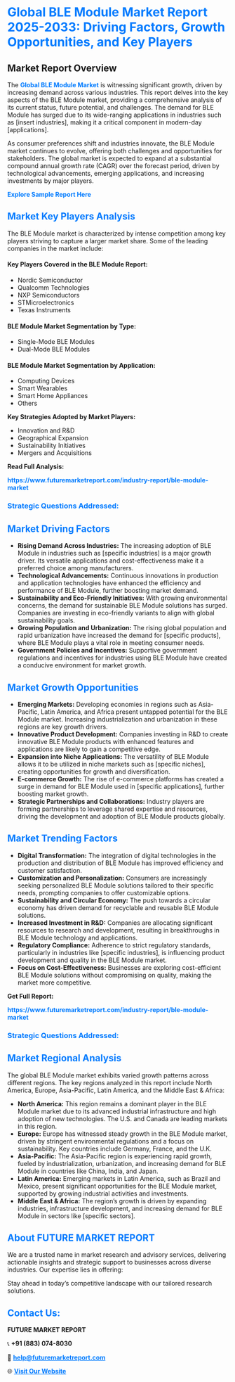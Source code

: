 <h1 style="color: #007BFF;">Global BLE Module Market Report 2025-2033: Driving Factors, Growth Opportunities, and Key Players</h1>

<section id="overview">
<h2>Market Report Overview</h2>
<p>The <a href="https://www.futuremarketreport.com/industry-report/ble-module-market" style="color: #007BFF; text-decoration: none;"><strong>Global BLE Module Market</strong></a> is witnessing significant growth, driven by increasing demand across various industries. This report delves into the key aspects of the BLE Module market, providing a comprehensive analysis of its current status, future potential, and challenges. The demand for BLE Module has surged due to its wide-ranging applications in industries such as [insert industries], making it a critical component in modern-day [applications].</p>
<p>As consumer preferences shift and industries innovate, the BLE Module market continues to evolve, offering both challenges and opportunities for stakeholders. The global market is expected to expand at a substantial compound annual growth rate (CAGR) over the forecast period, driven by technological advancements, emerging applications, and increasing investments by major players.</p>
</section>

<section id="overview">
<p><a href="https://www.futuremarketreport.com/request-sample/reportId=64023" style="color: #007BFF; text-decoration: none;"><strong>Explore Sample Report Here</strong></a></p>
</section>

<section id="key-players">
<h2 style="color: #007BFF;">Market Key Players Analysis</h2>
<p>The BLE Module market is characterized by intense competition among key players striving to capture a larger market share. Some of the leading companies in the market include:</p>
<h4>Key Players Covered in the BLE Module Report:</h4>
<ul><li>Nordic Semiconductor</li><li>Qualcomm Technologies</li><li>NXP Semiconductors</li><li>STMicroelectronics</li><li>Texas Instruments</li></ul>
<h4>BLE Module Market Segmentation by Type:</h4>
<ul><li>Single-Mode BLE Modules</li><li>Dual-Mode BLE Modules</li></ul>

<h4>BLE Module Market Segmentation by Application:</h4>
<ul><li>Computing Devices</li><li>Smart Wearables</li><li>Smart Home Appliances</li><li>Others</li></ul>
<p><strong>Key Strategies Adopted by Market Players:</strong></p>
<ul>
<li>Innovation and R&D</li>
<li>Geographical Expansion</li>
<li>Sustainability Initiatives</li>
<li>Mergers and Acquisitions</li>
</ul>
</section>

<section>
<p><strong>Read Full Analysis: </strong></p><a href="https://www.futuremarketreport.com/industry-report/ble-module-market" style="color: #007BFF; text-decoration: none;"><strong>https://www.futuremarketreport.com/industry-report/ble-module-market</strong></a>
<h3 style="color: #007BFF;">Strategic Questions Addressed:</h3>
</section>

<section id="driving-factors">
<h2 style="color: #007BFF;">Market Driving Factors</h2>
<ul>
<li><strong>Rising Demand Across Industries:</strong> The increasing adoption of BLE Module in industries such as [specific industries] is a major growth driver. Its versatile applications and cost-effectiveness make it a preferred choice among manufacturers.</li>
<li><strong>Technological Advancements:</strong> Continuous innovations in production and application technologies have enhanced the efficiency and performance of BLE Module, further boosting market demand.</li>
<li><strong>Sustainability and Eco-Friendly Initiatives:</strong> With growing environmental concerns, the demand for sustainable BLE Module solutions has surged. Companies are investing in eco-friendly variants to align with global sustainability goals.</li>
<li><strong>Growing Population and Urbanization:</strong> The rising global population and rapid urbanization have increased the demand for [specific products], where BLE Module plays a vital role in meeting consumer needs.</li>
<li><strong>Government Policies and Incentives:</strong> Supportive government regulations and incentives for industries using BLE Module have created a conducive environment for market growth.</li>
</ul>
</section>

<section id="growth-opportunities">
<h2 style="color: #007BFF;">Market Growth Opportunities</h2>
<ul>
<li><strong>Emerging Markets:</strong> Developing economies in regions such as Asia-Pacific, Latin America, and Africa present untapped potential for the BLE Module market. Increasing industrialization and urbanization in these regions are key growth drivers.</li>
<li><strong>Innovative Product Development:</strong> Companies investing in R&D to create innovative BLE Module products with enhanced features and applications are likely to gain a competitive edge.</li>
<li><strong>Expansion into Niche Applications:</strong> The versatility of BLE Module allows it to be utilized in niche markets such as [specific niches], creating opportunities for growth and diversification.</li>
<li><strong>E-commerce Growth:</strong> The rise of e-commerce platforms has created a surge in demand for BLE Module used in [specific applications], further boosting market growth.</li>
<li><strong>Strategic Partnerships and Collaborations:</strong> Industry players are forming partnerships to leverage shared expertise and resources, driving the development and adoption of BLE Module products globally.</li>
</ul>
</section>

<section id="trending-factors">
<h2 style="color: #007BFF;">Market Trending Factors</h2>
<ul>
<li><strong>Digital Transformation:</strong> The integration of digital technologies in the production and distribution of BLE Module has improved efficiency and customer satisfaction.</li>
<li><strong>Customization and Personalization:</strong> Consumers are increasingly seeking personalized BLE Module solutions tailored to their specific needs, prompting companies to offer customizable options.</li>
<li><strong>Sustainability and Circular Economy:</strong> The push towards a circular economy has driven demand for recyclable and reusable BLE Module solutions.</li>
<li><strong>Increased Investment in R&D:</strong> Companies are allocating significant resources to research and development, resulting in breakthroughs in BLE Module technology and applications.</li>
<li><strong>Regulatory Compliance:</strong> Adherence to strict regulatory standards, particularly in industries like [specific industries], is influencing product development and quality in the BLE Module market.</li>
<li><strong>Focus on Cost-Effectiveness:</strong> Businesses are exploring cost-efficient BLE Module solutions without compromising on quality, making the market more competitive.</li>
</ul>
</section>

<section>
<p><strong>Get Full Report: </strong></p><a href="https://www.futuremarketreport.com/industry-report/ble-module-market" style="color: #007BFF; text-decoration: none;"><strong>https://www.futuremarketreport.com/industry-report/ble-module-market</strong></a>
<h3 style="color: #007BFF;">Strategic Questions Addressed:</h3>
</section>


<section id="regional-analysis">
<h2 style="color: #007BFF;">Market Regional Analysis</h2>
<p>The global BLE Module market exhibits varied growth patterns across different regions. The key regions analyzed in this report include North America, Europe, Asia-Pacific, Latin America, and the Middle East & Africa:</p>
<ul>
<li><strong>North America:</strong> This region remains a dominant player in the BLE Module market due to its advanced industrial infrastructure and high adoption of new technologies. The U.S. and Canada are leading markets in this region.</li>
<li><strong>Europe:</strong> Europe has witnessed steady growth in the BLE Module market, driven by stringent environmental regulations and a focus on sustainability. Key countries include Germany, France, and the U.K.</li>
<li><strong>Asia-Pacific:</strong> The Asia-Pacific region is experiencing rapid growth, fueled by industrialization, urbanization, and increasing demand for BLE Module in countries like China, India, and Japan.</li>
<li><strong>Latin America:</strong> Emerging markets in Latin America, such as Brazil and Mexico, present significant opportunities for the BLE Module market, supported by growing industrial activities and investments.</li>
<li><strong>Middle East & Africa:</strong> The region’s growth is driven by expanding industries, infrastructure development, and increasing demand for BLE Module in sectors like [specific sectors].</li>
</ul>
</section>

<footer>
<h2 style="color: #007BFF;">About FUTURE MARKET REPORT</h2>
<p>We are a trusted name in market research and advisory services, delivering actionable insights and strategic support to businesses across diverse industries. Our expertise lies in offering:</p>

<p>Stay ahead in today’s competitive landscape with our tailored research solutions.</p>

<h2 style="color: #007BFF;">Contact Us:</h2>
<p><strong>FUTURE MARKET REPORT</strong></p>
<p>📞 <strong>+91 (883) 074-8030</strong></p>
<p>📧 <strong><a href="mailto:help@futuremarketreport.com" style="color: #007BFF;">help@futuremarketreport.com</a></strong></p>
<p>🌐 <strong><a href="https://www.futuremarketreport.com/" style="color: #007BFF;">Visit Our Website</a></strong></p>
</footer>